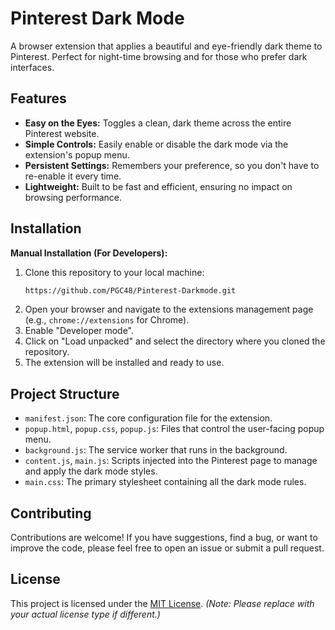 # Pinterest Dark Mode

A browser extension that applies a beautiful and eye-friendly dark theme to Pinterest. Perfect for night-time browsing and for those who prefer dark interfaces.

## Features

*   **Easy on the Eyes:** Toggles a clean, dark theme across the entire Pinterest website.
*   **Simple Controls:** Easily enable or disable the dark mode via the extension's popup menu.
*   **Persistent Settings:** Remembers your preference, so you don't have to re-enable it every time.
*   **Lightweight:** Built to be fast and efficient, ensuring no impact on browsing performance.

## Installation

**Manual Installation (For Developers):**

1.  Clone this repository to your local machine:
    ```bash
    https://github.com/PGC48/Pinterest-Darkmode.git
    ```
2.  Open your browser and navigate to the extensions management page (e.g., `chrome://extensions` for Chrome).
3.  Enable "Developer mode".
4.  Click on "Load unpacked" and select the directory where you cloned the repository.
5.  The extension will be installed and ready to use.

## Project Structure

*   `manifest.json`: The core configuration file for the extension.
*   `popup.html`, `popup.css`, `popup.js`: Files that control the user-facing popup menu.
*   `background.js`: The service worker that runs in the background.
*   `content.js`, `main.js`: Scripts injected into the Pinterest page to manage and apply the dark mode styles.
*   `main.css`: The primary stylesheet containing all the dark mode rules.

## Contributing

Contributions are welcome! If you have suggestions, find a bug, or want to improve the code, please feel free to open an issue or submit a pull request.

## License

This project is licensed under the [MIT License](LICENSE). *(Note: Please replace with your actual license type if different.)*
